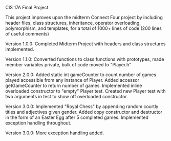 CIS 17A Final Project

This project improves upon the midterm Connect Four project by including header files, class structures, inheritance, operator overloading, polymorphism, and templates, for a total of 1000+ lines of code (200 lines of useful comments)

Version 1.0.0: Completed Midterm Project with headers and class structures implemented.

Version 1.1.0: Converted functions to class functions with prototypes, made member variables private, bulk of code moved to "Player.h"

Version 2.0.0: Added static int gameCounter to count number of games played accessible from any instance of Player.
               Added accessor getGameCounter to return number of games.
               Implemented inline overloaded constructor to "empty" Player test.
               Created new Player test with two arguments in test to show off overloaded constructor.
              
Version 3.0.0: Implemented "Royal Chess" by appending random courtly titles and adjectives given gender.
               Added copy constructor and destructor in the form of an Easter Egg after 5 completed games.
               Implemented exception handling throughout.
               
Version 3.0.0: More exception handling added.
